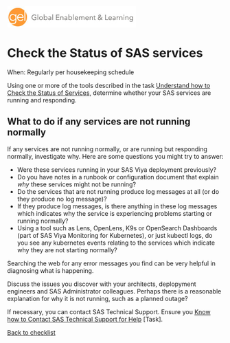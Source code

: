 ![Global Enablement & Learning](/img/gel_banner_logo_tech-partners.jpg)

# Check the Status of SAS services

<!--
SortString: 0500
Description: Regularly check the status of SAS services
Tags: Regular,Legacy,Done
Topic: Observability
Essential: -
Authors: David Stern,Michael Erickson
Frequency: Daily
-->
When: Regularly per housekeeping schedule

Using one or more of the tools described in the task [Understand how to Check the Status of Services](how_to_check_service_status.md), determine whether your SAS services are running and responding.

## What to do if any services are not running normally

If any services are not running normally, or are running but responding normally, investigate why. Here are some questions you might try to answer:

* Were these services running in your SAS Viya deployment previously?
* Do you have notes in a runbook or configuration document that explain *why* these services might not be running?
* Do the services that are not running produce log messages at all (or do they produce no log message)?
* If they produce log messages, is there anything in these log messages which indicates why the service is experiencing problems starting or running normally?
* Using a tool such as Lens, OpenLens, K9s or OpenSearch Dashboards (part of SAS Viya Monitoring for Kubernetes), or just kubectl logs, do you see any kubernetes events relating to the services which indicate why they are not starting normally?

Searching the web for any error messages you find can be very helpful in diagnosing what is happening.

Discuss the issues you discover with your architects, deplopyment engineers and SAS Administrator colleagues. Perhaps there is a reasonable explanation for why it is not running, such as a planned outage?

If necessary, you can contact SAS Technical Support. Ensure you [Know how to Contact SAS Technical Support for Help](./contact_SAS_technical_support.md) [Task].

[Back to checklist](../checklist.md)
